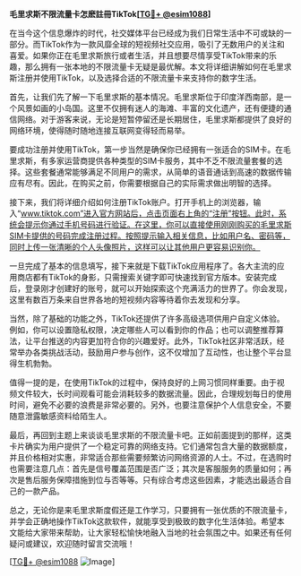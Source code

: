 **毛里求斯不限流量卡怎麽註冊TikTok[[TG💪+ @esim1088](https://t.me/s/esim1088)]**

在当今这个信息爆炸的时代，社交媒体平台已经成为我们日常生活中不可或缺的一部分。而TikTok作为一款风靡全球的短视频社交应用，吸引了无数用户的关注和喜爱。如果你正在毛里求斯旅行或者生活，并且想要尽情享受TikTok带来的乐趣，那么拥有一张本地的不限流量卡无疑是最优解。本文将详细讲解如何在毛里求斯注册并使用TikTok，以及选择合适的不限流量卡来支持你的数字生活。

首先，让我们先了解一下毛里求斯的基本情况。毛里求斯位于印度洋西南部，是一个风景如画的小岛国。这里不仅拥有迷人的海滩、丰富的文化遗产，还有便捷的通信网络。对于游客来说，无论是短暂停留还是长期居住，毛里求斯都提供了良好的网络环境，使得随时随地连接互联网变得轻而易举。

要成功注册并使用TikTok，第一步当然是确保你已经拥有一张适合的SIM卡。在毛里求斯，有多家运营商提供各种类型的SIM卡服务，其中不乏不限流量套餐的选择。这些套餐通常能够满足不同用户的需求，从简单的语音通话到高速的数据传输应有尽有。因此，在购买之前，你需要根据自己的实际需求做出明智的选择。

接下来，我们将详细介绍如何注册TikTok账户。打开手机上的浏览器，输入“www.tiktok.com”进入官方网站后，点击页面右上角的“注册”按钮。此时，系统会提示你通过手机号码进行验证。在这里，你可以直接使用刚刚购买的毛里求斯SIM卡提供的号码完成注册过程。按照提示输入相关信息，比如用户名、密码等，同时上传一张清晰的个人头像照片，这样可以让其他用户更容易识别你。

一旦完成了基本的信息填写，接下来就是下载TikTok应用程序了。各大主流的应用商店都有TikTok的身影，只需搜索关键字即可快速找到官方版本。安装完成后，登录刚才创建好的账号，就可以开始探索这个充满活力的世界了。你会发现，这里有数百万条来自世界各地的短视频内容等待着你去发现和分享。

当然，除了基础的功能之外，TikTok还提供了许多高级选项供用户自定义体验。例如，你可以设置隐私权限，决定哪些人可以看到你的作品；也可以调整推荐算法，让平台推送的内容更加符合你的兴趣爱好。此外，TikTok社区非常活跃，经常举办各类挑战活动，鼓励用户参与创作，这不仅增加了互动性，也让整个平台显得生机勃勃。

值得一提的是，在使用TikTok的过程中，保持良好的上网习惯同样重要。由于视频文件较大，长时间观看可能会消耗较多的数据流量。因此，合理规划每日的使用时间，避免不必要的浪费是非常必要的。另外，也要注意保护个人信息安全，不要随意泄露敏感资料给陌生人。

最后，再回到主题上来谈谈毛里求斯的不限流量卡吧。正如前面提到的那样，这类卡片确实为用户提供了一个稳定可靠的网络支持。它们通常包含大量的数据额度，并且价格相对实惠，非常适合那些需要频繁访问网络资源的人士。不过，在选购时也需要注意几点：首先是信号覆盖范围是否广泛；其次是客服服务的质量如何；再次是售后服务保障措施到位与否等等。只有综合考虑这些因素，才能选出最适合自己的一款产品。

总之，无论你是来毛里求斯度假还是工作学习，只要拥有一张优质的不限流量卡，并学会正确地操作TikTok这款软件，就能享受到极致的数字化生活体验。希望本文能给大家带来帮助，让大家轻松愉快地融入当地的社会氛围之中。如果还有任何疑问或建议，欢迎随时留言交流哦！

[[TG💪+ @esim1088](https://t.me/s/esim1088) ![Image](https://i.postimg.cc/4NQfJmqS/Snipaste-2025-05-13-00-14-12.png)]